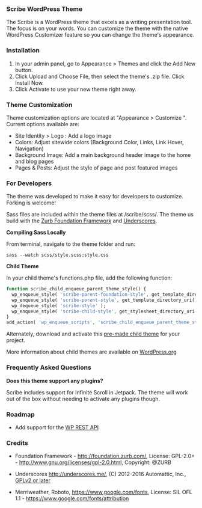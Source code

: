 ### Scribe WordPress Theme

The Scribe is a WordPress theme that excels as a writing presentation tool. The focus is on your words. You can customize the theme with the native WordPress Customizer feature so you can change the theme's appearance.

### Installation

1. In your admin panel, go to Appearance > Themes and click the Add New button.
2. Click Upload and Choose File, then select the theme's .zip file. Click Install Now.
3. Click Activate to use your new theme right away.

### Theme Customization

Theme customization options are located at "Appearance > Customize ". Current options available are:

* Site Identity > Logo : Add a logo image
* Colors: Adjust sitewide colors (Background Color, Links, Link Hover, Navigation)
* Background Image: Add a main background header image to the home and blog pages
* Pages & Posts: Adjust the style of page and post featured images

### For Developers

The theme was developed to make it easy for developers to customize. Forking is welcome!

Sass files are included within the theme files at /scribe/scss/. The theme us build with the [Zurb Foundation Framework](http://foundation.zurb.com) and [Underscores](http://underscores.me).

**Compiling Sass Locally**

From terminal, navigate to the theme folder and run:

`sass --watch scss/style.scss:style.css`

**Child Theme**

In your child theme's functions.php file, add the following function:

```php
function scribe_child_enqueue_parent_theme_style() {
  wp_enqueue_style( 'scribe-parent-foundation-style', get_template_directory_uri().'/vendor/foundation/foundation.css' );
  wp_enqueue_style( 'scribe-parent-style', get_template_directory_uri().'/style.css' );
  wp_dequeue_style( 'scribe-style' );
  wp_enqueue_style( 'scribe-child-style', get_stylesheet_directory_uri().'/style.css' );
}
add_action( 'wp_enqueue_scripts', 'scribe_child_enqueue_parent_theme_style', 99 );
```

Alternately, download and activate this [pre-made child theme](https://github.com/jamigibbs/scribe-child) for your project.

More information about child themes are available on [WordPress.org](https://codex.wordpress.org/Child_Themes)

### Frequently Asked Questions

**Does this theme support any plugins?**

Scribe includes support for Infinite Scroll in Jetpack. The theme will work out of the box without needing to activate any plugins though.

### Roadmap

* Add support for the [WP REST API](http://v2.wp-api.org/)


### Credits

* Foundation Framework - ​http://foundation.zurb.com/, License: GPL-2.0+ - http://www.gnu.org/licenses/gpl-2.0.html, Copyright: @ZURB

* Underscores http://underscores.me/, (C) 2012-2016 Automattic, Inc., [GPLv2 or later](https://www.gnu.org/licenses/gpl-2.0.html)

* Merriweather, Roboto, https://www.google.com/fonts, License: SIL OFL 1.1 - https://www.google.com/fonts/attribution
